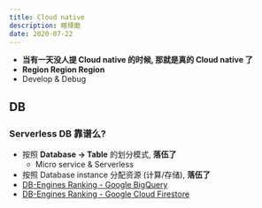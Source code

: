 ```yaml
---
title: Cloud native
description: 瞎琢磨
date: 2020-07-22
---
```


- **当有一天没人提 Cloud native 的时候, 那就是真的 Cloud native 了**
- **Region Region Region**
- Develop & Debug

## DB

### Serverless DB 靠谱么?

* 按照 **Database -> Table** 的划分模式, **落伍了**
  - Micro service & Serverless
* 按照 Database instance 分配资源 (计算/存储), **落伍了**
* [DB-Engines Ranking - Google BigQuery](https://db-engines.com/en/ranking_trend/system/Google+BigQuery)
* [DB-Engines Ranking - Google Cloud Firestore](https://db-engines.com/en/ranking_trend/system/Google+Cloud+Firestore)
